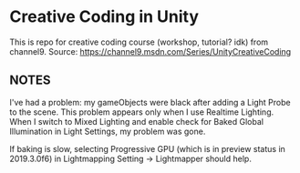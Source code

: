 # Creative Coding in Unity

This is repo for creative coding course (workshop, tutorial? idk) from channel9. Source: <https://channel9.msdn.com/Series/UnityCreativeCoding>

## NOTES 

I've had a problem: my gameObjects were black after adding a Light Probe to the scene. This problem appears only when I use Realtime Lighting. When I switch to Mixed Lighting and enable check for Baked Global Illumination in Light Settings, my problem was gone.

If baking is slow, selecting Progressive GPU (which is in preview status in 2019.3.0f6) in Lightmapping Setting -> Lightmapper should help.

